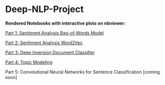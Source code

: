 # Deep-NLP-Project

**Rendered Notebooks with interactive plots on nbviewer:** <br>

[Part 1: Sentiment Analysis Bag-of-Words Model](http://nbviewer.ipython.org/github/MarvinBertin/Deep-NLP-Project/blob/master/NLP.ipynb)<br>

[Part 2: Sentiment Analysis Word2Vec](http://nbviewer.ipython.org/github/MarvinBertin/Deep-NLP-Project/blob/master/NLP%20Project%20-%20Word2Vec%20%28PART2%29.ipynb)<br>

[Part 3: Deep Inversion Document Classifier](http://nbviewer.ipython.org/github/MarvinBertin/Deep-NLP-Project/blob/master/NLP%20Project%20-%20Deep%20Inverse%20Classifier%20%28PART%203%29.ipynb)<br>

[Part 4: Topic Modeling](http://nbviewer.ipython.org/github/MarvinBertin/Deep-NLP-Project/blob/master/NLP%20Project%20-%20Topic%20Modeling%20%28PART%204%29.ipynb)<br>

Part 5: Convolutional Neural Networks for Sentence Classification [coming soon]
